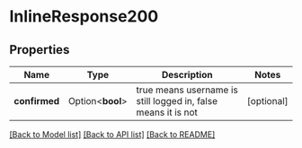 # InlineResponse200

## Properties

Name | Type | Description | Notes
------------ | ------------- | ------------- | -------------
**confirmed** | Option<**bool**> | true means username is still logged in, false means it is not | [optional]

[[Back to Model list]](../README.md#documentation-for-models) [[Back to API list]](../README.md#documentation-for-api-endpoints) [[Back to README]](../README.md)


